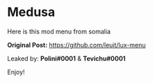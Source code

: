 # Medusa
Here is this mod menu from somalia

**Original Post:** https://github.com/leuit/lux-menu

Leaked by: **Polini#0001** & **Tevichu#0001**

Enjoy!
